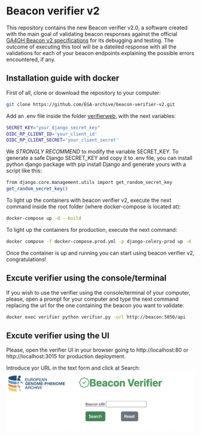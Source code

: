# Beacon verifier v2

This repository contains the new Beacon verifier v2.0, a software created with the main goal of validating beacon responses against the official [GA4GH Beacon v2 specifications]((https://github.com/ga4gh-beacon/beacon-v2) ) for its debugging and testing.
The outcome of executing this tool will be a dateiled response with all the validations for each of your beacon endpoints explaining the possible errors encountered, if any.

## Installation guide with docker

First of all, clone or download the repository to your computer:
```bash
git clone https://github.com/EGA-archive/beacon-verifier-v2.git
```

Add an .env file inside the folder [verifierweb](https://github.com/EGA-archive/beacon-verifier-v2/blob/main/ui_image.png), with the next variables:
```bash
SECRET_KEY="your_django_secret_key"
OIDC_RP_CLIENT_ID='your_client_id'
OIDC_RP_CLIENT_SECRET='your_client_secret'
```

We *STRONGLY RECOMMEND* to modify the variable SECRET_KEY. To generate a safe Django SECRET_KEY and copy it to .env file, you can install python django package with pip install Django and generate yours with a script like this:
```bash
from django.core.management.utils import get_random_secret_key  
get_random_secret_key()
```

To light up the containers with beacon verifier v2, execute the next command inside the root folder (where docker-compose is located at):
```bash
docker-compose up -d --build
```

To light up the containers for production, execute the next command:
```bash
docker compose -f docker-compose.prod.yml -p django-celery-prod up -d --build
```

Once the container is up and running you can start using beacon verifier v2, congratulations!

## Excute verifier using the console/terminal

If you wish to use the verifier using the console/terminal of your computer, please, open a prompt for your computer and type the next command replacing the url for the one containing the beacon you want to validate:

```bash
docker exec verifier python verifier.py -url http://beacon:5050/api
```

## Excute verifier using the UI

Please, open the verifier UI in your browser going to http://localhost:80 or http://localhost:3015 for production deployment.

Introduce yor URL in the text form and click at Search:
![Beacon verifier v2 UI](https://github.com/EGA-archive/beacon-verifier-v2/blob/main/ui_image.png)
